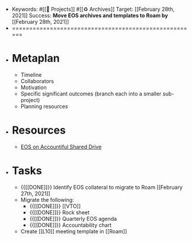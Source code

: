- Keywords: #[[🚧 Projects]] #[[♻️ Archives]]
Target: [[February 28th, 2021]]
Success: **Move EOS archives and templates to Roam by** [[February 28th, 2021]]
- ======================================================
- # Metaplan
    - Timeline
    - Collaborators
    - Motivation
    - Specific significant outcomes 
(branch each into a smaller sub-project)
    - Planning resources 
- # Resources
    - [EOS on Accountiful Shared Drive](https://drive.google.com/drive/folders/1LIdb3FoDxQmPnQwpL0rrWbf0BZstsRp8?usp=sharing)
- # Tasks
    - {{[[DONE]]}} Identify EOS collateral to migrate to Roam [[February 27th, 2021]] 
    - Migrate the following:
        - {{[[DONE]]}} [[VTO]]
        - {{[[DONE]]}} Rock sheet
        - {{[[DONE]]}} Quarterly EOS agenda
        - {{[[DONE]]}} Accountability chart
    - Create [[L10]] meeting template in [[Roam]]
